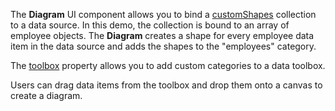 The **Diagram** UI component allows you to bind a [customShapes](/Documentation/ApiReference/UI_Components/dxDiagram/Configuration/customShapes/) collection to a data source. In this demo, the collection is bound to an array of employee objects. The **Diagram** creates a shape for every employee data item in the data source and adds the shapes to the "employees" category.  

The [toolbox](/Documentation/ApiReference/UI_Components/dxDiagram/Configuration/toolbox/) property allows you to add custom categories to a data toolbox. 

Users can drag data items from the toolbox and drop them onto a canvas to create a diagram. 